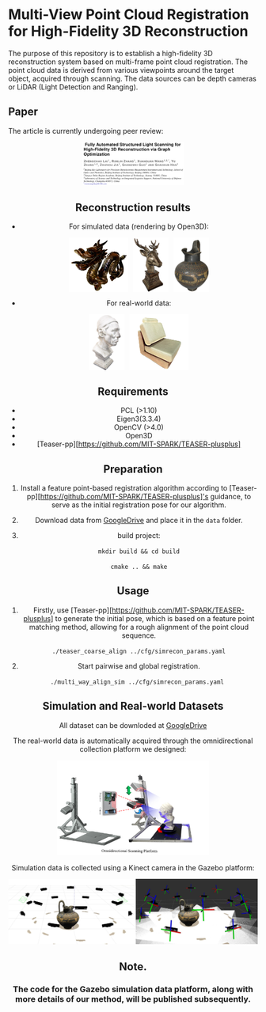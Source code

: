 # Multi-View Point Cloud Registration for High-Fidelity 3D Reconstruction

The purpose of this repository is to establish a high-fidelity 3D reconstruction system based on multi-frame point cloud registration. The point cloud data is derived from various viewpoints around the target object, acquired through scanning. The data sources can be depth cameras or LiDAR (Light Detection and Ranging). 

## Paper

The article is currently undergoing peer review:

<div align=center><img src="resources/paper.png" style="zoom:20%;" />

## Reconstruction results

- For simulated data (rendering by Open3D):

  <div style="display: flex; justify-content: center;">
      <img src="resources/dragon.png" style="max-width: 25%; height: auto; margin: 0 5px;" />
      <img src="resources/deer.png" style="max-width: 15%; height: auto; margin: 0 5px;" />
      <img src="resources/vase.png" style="max-width: 15%; height: auto; margin: 0 5px;" />
  </div>

- For real-world data:

  <div style="display: flex; justify-content: center;">
      <img src="resources/status.png" style="max-width: 15%; height: auto; margin: 0 5px;" />
      <img src="resources/sofa.png" style="max-width: 25%; height: auto; margin: 0 5px;" />
  </div>

## Requirements

- PCL (>1.10)
- Eigen3(3.3.4)
- OpenCV (>4.0)
- Open3D
- [Teaser-pp][https://github.com/MIT-SPARK/TEASER-plusplus]

## Preparation 

1.  Install a feature point-based registration algorithm according to [Teaser-pp][https://github.com/MIT-SPARK/TEASER-plusplus]'s guidance, to serve as the initial registration pose for our algorithm.

2. Download data from [GoogleDrive](https://drive.google.com/drive/folders/1zLcwRlwguh5txwxgK075HkXIG-hlaE5V?usp=sharing) and place it in the `data` folder.

3. build project:

   ` mkdir build && cd build `

   `cmake .. && make` 

## Usage

1. Firstly, use [Teaser-pp][https://github.com/MIT-SPARK/TEASER-plusplus] to generate the initial pose, which is based on a feature point matching method, allowing for a rough alignment of the point cloud sequence.

   `./teaser_coarse_align ../cfg/simrecon_params.yaml`

2. Start pairwise and global registration.

   `./multi_way_align_sim ../cfg/simrecon_params.yaml `

## Simulation and Real-world Datasets

All dataset can be downloded at [GoogleDrive](https://drive.google.com/drive/folders/1zLcwRlwguh5txwxgK075HkXIG-hlaE5V?usp=sharing)  

The real-world data is automatically acquired through the omnidirectional collection platform we designed:



<div align=center><img src="resources/platform.png" style="zoom:30%;" />



Simulation data is collected using a Kinect camera in the Gazebo platform:


<div align=center><img src="resources/gazebo.png" style="zoom:50%;" />



## Note.

### The code for the Gazebo simulation data platform, along with more details of our method, will be published subsequently.
